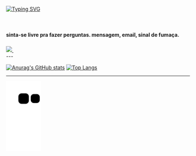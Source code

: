 [![Typing
SVG](https://readme-typing-svg.herokuapp.com?color=ba60ff&lines=github.com/arturritzel)](https://github.com/arturritzel)
<br>
<br>
<br>
#### sinta-se livre pra fazer perguntas. mensagem, email, sinal de fumaça.
###
  <a href="https://www.linkedin.com/in/arturritzel">
    <img src="https://img.shields.io/badge/linkedin-%230077B5.svg?&style=for-the-badge&logo=linkedin&logoColor=white" />
  </a>&nbsp;&nbsp;
  <br>
---

[![Anurag's GitHub stats](https://github-readme-stats.vercel.app/api?username=arturritzel&theme=dracula&count_private=true&title_color=a7dbb5&border_color=#a7dbb5)](https://github.com/arturritzel)    [![Top Langs](https://github-readme-stats.vercel.app/api/top-langs/?username=arturritzel&layout=compact&count_private=false)](https://github.com/arturritzel)

---

![snake gif](https://github.com/arturritzel/arturritzel/blob/output/github-contribution-grid-snake.svg)
